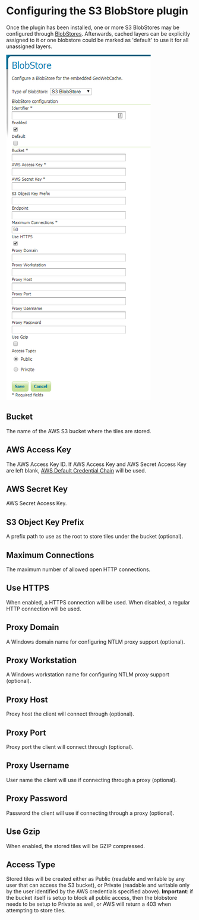 # Configuring the S3 BlobStore plugin

Once the plugin has been installed, one or more S3 BlobStores may be configured through [BlobStores](../../geowebcache/webadmin/blobstores.md). Afterwards, cached layers can be explicitly assigned to it or one blobstore could be marked as 'default' to use it for all unassigned layers.

![](img/s3blobstore.png)

## Bucket

The name of the AWS S3 bucket where the tiles are stored.

## AWS Access Key

The AWS Access Key ID. If AWS Access Key and AWS Secret Access Key are left blank, [AWS Default Credential Chain](https://docs.aws.amazon.com/sdk-for-java/v1/developer-guide/credentials.html) will be used.

## AWS Secret Key

AWS Secret Access Key.

## S3 Object Key Prefix

A prefix path to use as the root to store tiles under the bucket (optional).

## Maximum Connections

The maximum number of allowed open HTTP connections.

## Use HTTPS

When enabled, a HTTPS connection will be used. When disabled, a regular HTTP connection will be used.

## Proxy Domain

A Windows domain name for configuring NTLM proxy support (optional).

## Proxy Workstation

A Windows workstation name for configuring NTLM proxy support (optional).

## Proxy Host

Proxy host the client will connect through (optional).

## Proxy Port

Proxy port the client will connect through (optional).

## Proxy Username

User name the client will use if connecting through a proxy (optional).

## Proxy Password

Password the client will use if connecting through a proxy (optional).

## Use Gzip

When enabled, the stored tiles will be GZIP compressed.

## Access Type

Stored tiles will be created either as Public (readable and writable by any user that can access the S3 bucket), or Private (readable and writable only by the user identified by the AWS credentials specified above). **Important**: if the bucket itself is setup to block all public access, then the blobstore needs to be setup to Private as well, or AWS will return a 403 when attempting to store tiles.
